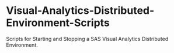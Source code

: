 # Visual-Analytics-Distributed-Environment-Scripts
Scripts for Starting and Stopping a SAS Visual Analytics Distributed Environment.
